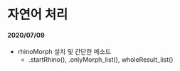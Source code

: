 # 자연어 처리  

#### 2020/07/09
- rhinoMorph 설치 및 간단한 메소드
    - .startRhino(), .onlyMorph_list(), wholeResult_list()